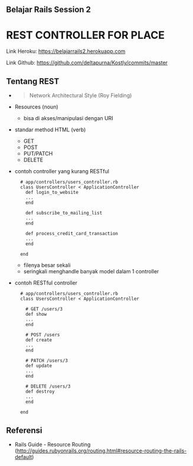 ## Belajar Rails Session 2
# REST CONTROLLER FOR PLACE

Link Heroku:
<https://belajarrails2.herokuapp.com>

Link Github:
<https://github.com/deltapurna/Kostly/commits/master>

## Tentang REST
- > Network Architectural Style (Roy Fielding)
- Resources (noun)
  + bisa di akses/manipulasi dengan URI
- standar method HTML (verb)
  + GET
  + POST
  + PUT/PATCH
  + DELETE
- contoh controller yang kurang RESTful

        # app/controllers/users_controller.rb
        class UsersController < ApplicationController
          def login_to_website
          ...
          end

          def subscribe_to_mailing_list
          ...
          end

          def process_credit_card_transaction
          ...
          end

        end

  + filenya besar sekali
  + seringkali menghandle banyak model dalam 1 controller
- contoh RESTful controller

        # app/controllers/users_controller.rb
        class UsersController < ApplicationController

          # GET /users/3
          def show
          ...
          end

          # POST /users
          def create
          ...
          end

          # PATCH /users/3
          def update
          ...
          end

          # DELETE /users/3
          def destroy
          ...
          end

        end
## Referensi
- Rails Guide - Resource Routing (<http://guides.rubyonrails.org/routing.html#resource-routing-the-rails-default>)
